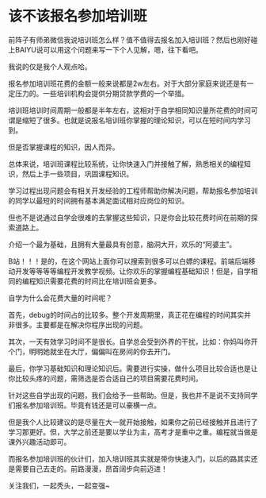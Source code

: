 # 该不该报名参加培训班


前阵子有师弟微信我说培训班怎么样？值不值得去报名加入培训班？然后也刚好碰上BAIYU说可以用这个问题来写一下个人见解，嗯，往下看吧。

我说的仅是我个人观点哈。

报名参加培训班花费的金额一般来说都是2w左右。对于大部分家庭来说还是有一定压力的。一些培训机构会提供分期贷款学费的一个举措。

培训班培训时间周期一般都是半年左右，这相对于自学相同知识量所花费的时间可谓是缩短了很多。也就是说报名培训班你掌握的理论知识，可以在短时间内学习到。

但是否掌握课程的知识，因人而异。

总体来说，培训班课程比较系统，让你快速入门并接触了解，熟悉相关的编程知识，然后上手一些项目，巩固课程知识。

学习过程出现问题会有相关开发经验的工程师帮助你解决问题，帮助报名参加培训的同学以最短的时间拥有基本满足面试相对应岗位的知识。

但也不是说通过自学会很难的去掌握这些知识，只是你会比较花费时间在前期的探索道路上。

介绍一个最为基础，且拥有大量最具有创意，脑洞大开，欢乐的“阿婆主”。

B站！！！是的，在这个网站上面你可以搜索到很多可以白嫖的课程。前端后端移动开发等等等等编程开发教学视频。让你欢乐的掌握编程基础知识！但是，自学相同的编程知识需要花费的时间比在培训班会更多。

自学为什么会花费大量的时间呢？

首先，debug的时间占的比较多。整个开发周期里，真正花在编程的时间其实并非很多。主要都是在解决你程序出现的问题。

其次，一天有效学习时间不是很长。自学总会受到外界的干扰，比如：你妈叫你开个门，明明她就坐在大厅，偏偏叫在房间的你去开门。

最后，你学习基础知识和理论知识后。需要进行实操，做什么项目比较合适也是让你比较头疼的问题，需筛选是否合适自己的项目需要花费时间。

针对这些自学出现的问题，我们会给予一些帮助。但是，我也并不是说不支持同学们报名参加培训班。毕竟有钱还是可以豪横一点。

但是我个人比较建议的是尽量在大一就开始接触，如果你之前已经接触并且进行了学习那更好。但，大学之前还是要以学业为主，高考才是重中之重。编程就当做是课外兴趣活动即可。

而报名参加培训班的伙计们，加入培训班其实就是带你快速入门，以后的路其实还是需要自己去走的。前路漫漫，昂首阔步向前迈进！

关注我们，一起秃头，一起变强~










